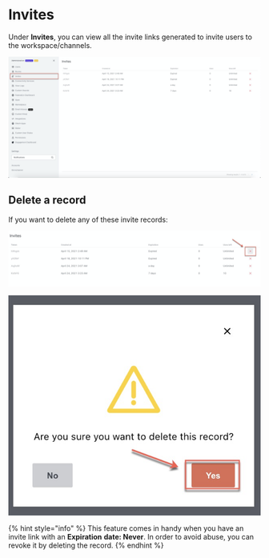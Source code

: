 # Invites

Under **Invites**, you can view all the invite links generated to invite users to the workspace/channels.

![](../../../.gitbook/assets/image%20%28349%29%20%281%29%20%281%29.png)

## Delete a record

If you want to delete any of these invite records:

![](../../../.gitbook/assets/image%20%28410%29.png)

![](../../../.gitbook/assets/image%20%28405%29%20%281%29.png)

{% hint style="info" %}
This feature comes in handy when you have an invite link with an **Expiration** **date: Never**. In order to avoid abuse, you can revoke it by deleting the record.
{% endhint %}

